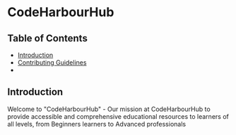 # CodeHarbourHub

## Table of Contents

- [Introduction](#introduction)
- [Contributing Guidelines](#contributing-guidelines)
- 

## Introduction

Welcome to "CodeHarbourHub" - Our mission at CodeHarbourHub to provide accessible and comprehensive educational resources to learners of all levels, from Beginners learners to Advanced professionals


